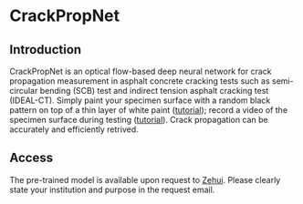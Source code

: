 # CrackPropNet

## Introduction

CrackPropNet is an optical flow-based deep neural network for crack propagation measurement in asphalt concrete cracking tests such as semi-circular bending (SCB) test and indirect tension asphalt cracking test (IDEAL-CT). Simply paint your specimen surface with a random black pattern on top of a thin layer of white paint ([tutorial](www.youtube.com)); record a video of the specimen surface during testing ([tutorial]()). Crack propagation can be accurately and efficiently retrived. 

## 

## Access

The pre-trained model is available upon request to [Zehui](mailto:zehui.zhu.uiuc@gmail.com). Please clearly state your institution and purpose in the request email.
